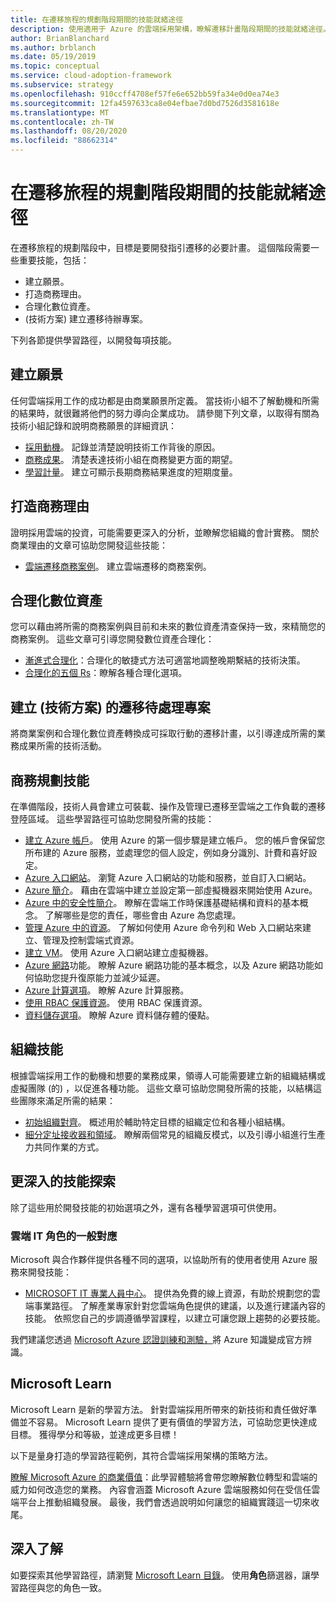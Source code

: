 ```yaml
---
title: 在遷移旅程的規劃階段期間的技能就緒途徑
description: 使用適用于 Azure 的雲端採用架構，瞭解遷移計畫階段期間的技能就緒途徑。
author: BrianBlanchard
ms.author: brblanch
ms.date: 05/19/2019
ms.topic: conceptual
ms.service: cloud-adoption-framework
ms.subservice: strategy
ms.openlocfilehash: 910ccff4708ef57fe6e652bb59fa34e0d0ea74e3
ms.sourcegitcommit: 12fa4597633ca8e04efbae7d0bd7526d3581618e
ms.translationtype: MT
ms.contentlocale: zh-TW
ms.lasthandoff: 08/20/2020
ms.locfileid: "88662314"
---
```

# <a name="skills-readiness-path-during-the-plan-phase-of-a-migration-journey"></a>在遷移旅程的規劃階段期間的技能就緒途徑

在遷移旅程的規劃階段中，目標是要開發指引遷移的必要計畫。 這個階段需要一些重要技能，包括：

- 建立願景。
- 打造商務理由。
- 合理化數位資產。
-  (技術方案) 建立遷移待辦專案。

下列各節提供學習路徑，以開發每項技能。

## <a name="establish-the-vision"></a>建立願景

任何雲端採用工作的成功都是由商業願景所定義。 當技術小組不了解動機和所需的結果時，就很難將他們的努力導向企業成功。 請參閱下列文章，以取得有關為技術小組記錄和說明商務願景的詳細資訊：

- [採用動機](./motivations.md)。 記錄並清楚說明技術工作背後的原因。
- [商務成果](./business-outcomes/index.md)。 清楚表達技術小組在商務變更方面的期望。
- [學習計量](./learning-metrics.md)。 建立可顯示長期商務結果進度的短期度量。

## <a name="build-the-business-justification"></a>打造商務理由

證明採用雲端的投資，可能需要更深入的分析，並瞭解您組織的會計實務。 關於商業理由的文章可協助您開發這些技能：

- [雲端遷移商務案例](./cloud-migration-business-case.md)。 建立雲端遷移的商務案例。

## <a name="rationalize-the-digital-estate"></a>合理化數位資產

您可以藉由將所需的商務案例與目前和未來的數位資產清查保持一致，來精簡您的商務案例。 這些文章可引導您開發數位資產合理化：

- [漸進式合理化](../digital-estate/rationalize.md)：合理化的敏捷式方法可適當地調整晚期繫結的技術決策。
- [合理化的五個 Rs](../digital-estate/5-rs-of-rationalization.md)：瞭解各種合理化選項。

## <a name="create-a-migration-backlog-technical-plan"></a>建立 (技術方案) 的遷移待處理專案

將商業案例和合理化數位資產轉換成可採取行動的遷移計畫，以引導達成所需的業務成果所需的技術活動。

## <a name="business-planning-skills"></a>商務規劃技能

在準備階段，技術人員會建立可裝載、操作及管理已遷移至雲端之工作負載的遷移登陸區域。 這些學習路徑可協助您開發所需的技能：

- [建立 Azure 帳戶](/learn/modules/create-an-azure-account)。 使用 Azure 的第一個步驟是建立帳戶。 您的帳戶會保留您所布建的 Azure 服務，並處理您的個人設定，例如身分識別、計費和喜好設定。
- [Azure 入口網站](/learn/modules/tour-azure-portal)。 瀏覽 Azure 入口網站的功能和服務，並自訂入口網站。
- [Azure 簡介](/learn/modules/welcome-to-azure)。 藉由在雲端中建立並設定第一部虛擬機器來開始使用 Azure。
- [Azure 中的安全性簡介](/learn/modules/intro-to-security-in-azure)。 瞭解在雲端工作時保護基礎結構和資料的基本概念。 了解哪些是您的責任，哪些會由 Azure 為您處理。
- [管理 Azure 中的資源](/learn/paths/manage-resources-in-azure)。 了解如何使用 Azure 命令列和 Web 入口網站來建立、管理及控制雲端式資源。
- [建立 VM](/learn/modules/create-windows-virtual-machine-in-azure)。 使用 Azure 入口網站建立虛擬機器。
- [Azure 網路](/learn/modules/intro-to-azure-networking)功能。 瞭解 Azure 網路功能的基本概念，以及 Azure 網路功能如何協助您提升復原能力並減少延遲。
- [Azure 計算選項](/learn/modules/intro-to-azure-compute)。 瞭解 Azure 計算服務。
- [使用 RBAC 保護資源](/learn/modules/secure-azure-resources-with-rbac)。 使用 RBAC 保護資源。
- [資料儲存選項](/learn/modules/intro-to-data-in-azure)。 瞭解 Azure 資料儲存體的優點。

## <a name="organizational-skills"></a>組織技能

根據雲端採用工作的動機和想要的業務成果，領導人可能需要建立新的組織結構或虛擬團隊 (的) ，以促進各種功能。 這些文章可協助您開發所需的技能，以結構這些團隊來滿足所需的結果：

- [初始組織對齊](../organize/index.md)。 概述用於輔助特定目標的組織定位和各種小組結構。
- [細分定址接收器和領域](../organize/fiefdoms-silos.md)。 瞭解兩個常見的組織反模式，以及引導小組進行生產力共同作業的方式。

## <a name="deeper-skills-exploration"></a>更深入的技能探索

除了這些用於開發技能的初始選項之外，還有各種學習選項可供使用。

### <a name="typical-mappings-of-cloud-it-roles"></a>雲端 IT 角色的一般對應

Microsoft 與合作夥伴提供各種不同的選項，以協助所有的使用者使用 Azure 服務來開發技能：

- [MICROSOFT IT 專業人員中心](https://www.microsoft.com/itpro)。 提供為免費的線上資源，有助於規劃您的雲端事業路徑。 了解產業專家針對您雲端角色提供的建議，以及進行建議內容的技能。 依照您自己的步調遵循學習課程，以建立可讓您跟上趨勢的必要技能。

我們建議您透過 [Microsoft Azure 認證訓練和測驗，](https://www.microsoft.com/learning/certification-overview.aspx)將 Azure 知識變成官方辨識。

## <a name="microsoft-learn"></a>Microsoft Learn

Microsoft Learn 是新的學習方法。 針對雲端採用所帶來的新技術和責任做好準備並不容易。 Microsoft Learn 提供了更有價值的學習方法，可協助您更快達成目標。 獲得學分和等級，並達成更多目標！

以下是量身打造的學習路徑範例，其符合雲端採用架構的策略方法。

[瞭解 Microsoft Azure 的商業價值](/learn/paths/learn-business-value-of-azure)：此學習體驗將會帶您瞭解數位轉型和雲端的威力如何改造您的業務。 內容會涵蓋 Microsoft Azure 雲端服務如何在受信任雲端平台上推動組織發展。 最後，我們會透過說明如何讓您的組織實踐這一切來收尾。

## <a name="learn-more"></a>深入了解

如要探索其他學習路徑，請瀏覽 [Microsoft Learn 目錄](/learn/browse)。 使用**角色**篩選器，讓學習路徑與您的角色一致。
